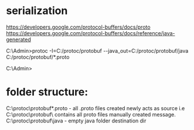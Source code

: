 # serialization
https://developers.google.com/protocol-buffers/docs/proto
https://developers.google.com/protocol-buffers/docs/reference/java-generated

C:\Admin>protoc -I=C:/protoc/protobuf --java_out=C:/protoc/protobuf/java C:/protoc/protobuf/*.proto

C:\Admin>

folder structure:
=================

C:\protoc\protobuf\*.proto - all .proto files created newly 
acts as source
i.e C:\protoc\protobuf\ contains all proto files manually created message.
C:\protoc\protobuf\java - empty java folder destination dir
